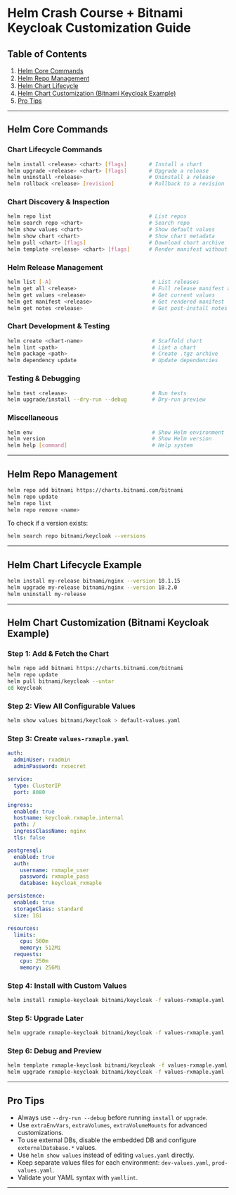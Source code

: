 # Helm Crash Course + Bitnami Keycloak Customization Guide

## Table of Contents

1. [Helm Core Commands](#helm-core-commands)
2. [Helm Repo Management](#helm-repo-management)
3. [Helm Chart Lifecycle](#helm-chart-lifecycle)
4. [Helm Chart Customization (Bitnami Keycloak Example)](#helm-chart-customization-bitnami-keycloak-example)
5. [Pro Tips](#pro-tips)

---

## Helm Core Commands

### Chart Lifecycle Commands

```bash
helm install <release> <chart> [flags]       # Install a chart
helm upgrade <release> <chart> [flags]       # Upgrade a release
helm uninstall <release>                     # Uninstall a release
helm rollback <release> [revision]           # Rollback to a revision
```

### Chart Discovery & Inspection

```bash
helm repo list                               # List repos
helm search repo <chart>                     # Search repo
helm show values <chart>                     # Show default values
helm show chart <chart>                      # Show chart metadata
helm pull <chart> [flags]                    # Download chart archive
helm template <release> <chart> [flags]      # Render manifest without installing
```

### Helm Release Management

```bash
helm list [-A]                                # List releases
helm get all <release>                        # Full release manifest and metadata
helm get values <release>                     # Get current values
helm get manifest <release>                   # Get rendered manifest
helm get notes <release>                      # Get post-install notes
```

### Chart Development & Testing

```bash
helm create <chart-name>                      # Scaffold chart
helm lint <path>                              # Lint a chart
helm package <path>                           # Create .tgz archive
helm dependency update                        # Update dependencies
```

### Testing & Debugging

```bash
helm test <release>                           # Run tests
helm upgrade/install --dry-run --debug        # Dry-run preview
```

### Miscellaneous

```bash
helm env                                      # Show Helm environment
helm version                                  # Show Helm version
helm help [command]                           # Help system
```

---

## Helm Repo Management

```bash
helm repo add bitnami https://charts.bitnami.com/bitnami
helm repo update
helm repo list
helm repo remove <name>
```

To check if a version exists:

```bash
helm search repo bitnami/keycloak --versions
```

---

## Helm Chart Lifecycle Example

```bash
helm install my-release bitnami/nginx --version 18.1.15
helm upgrade my-release bitnami/nginx --version 18.2.0
helm uninstall my-release
```

---

## Helm Chart Customization (Bitnami Keycloak Example)

### Step 1: Add & Fetch the Chart

```bash
helm repo add bitnami https://charts.bitnami.com/bitnami
helm repo update
helm pull bitnami/keycloak --untar
cd keycloak
```

### Step 2: View All Configurable Values

```bash
helm show values bitnami/keycloak > default-values.yaml
```

### Step 3: Create `values-rxmaple.yaml`

```yaml
auth:
  adminUser: rxadmin
  adminPassword: rxsecret

service:
  type: ClusterIP
  port: 8080

ingress:
  enabled: true
  hostname: keycloak.rxmaple.internal
  path: /
  ingressClassName: nginx
  tls: false

postgresql:
  enabled: true
  auth:
    username: rxmaple_user
    password: rxmaple_pass
    database: keycloak_rxmaple

persistence:
  enabled: true
  storageClass: standard
  size: 1Gi

resources:
  limits:
    cpu: 500m
    memory: 512Mi
  requests:
    cpu: 250m
    memory: 256Mi
```

### Step 4: Install with Custom Values

```bash
helm install rxmaple-keycloak bitnami/keycloak -f values-rxmaple.yaml
```

### Step 5: Upgrade Later

```bash
helm upgrade rxmaple-keycloak bitnami/keycloak -f values-rxmaple.yaml
```

### Step 6: Debug and Preview

```bash
helm template rxmaple-keycloak bitnami/keycloak -f values-rxmaple.yaml
helm upgrade rxmaple-keycloak bitnami/keycloak -f values-rxmaple.yaml --dry-run --debug
```

---

## Pro Tips

* Always use `--dry-run --debug` before running `install` or `upgrade`.
* Use `extraEnvVars`, `extraVolumes`, `extraVolumeMounts` for advanced customizations.
* To use external DBs, disable the embedded DB and configure `externalDatabase.*` values.
* Use `helm show values` instead of editing `values.yaml` directly.
* Keep separate values files for each environment: `dev-values.yaml`, `prod-values.yaml`.
* Validate your YAML syntax with `yamllint`.

---
